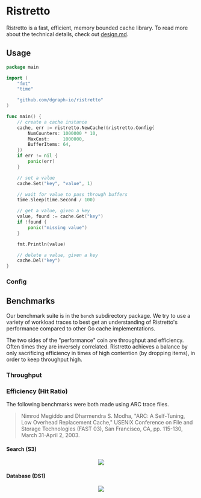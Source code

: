 # Ristretto

Ristretto is a fast, efficient, memory bounded cache library. To read more about
the technical details, check out [design.md](./design.md).

## Usage

```go
package main

import (
	"fmt"
	"time"

	"github.com/dgraph-io/ristretto"
)

func main() {
	// create a cache instance
	cache, err := ristretto.NewCache(&ristretto.Config{
		NumCounters: 1000000 * 10,
		MaxCost:     1000000,
		BufferItems: 64,
	})
	if err != nil {
		panic(err)
	}

	// set a value
	cache.Set("key", "value", 1)

	// wait for value to pass through buffers
	time.Sleep(time.Second / 100)

	// get a value, given a key
	value, found := cache.Get("key")
	if !found {
		panic("missing value")
	}

	fmt.Println(value)

	// delete a value, given a key
	cache.Del("key")
}
```

### Config

## Benchmarks

Our benchmark suite is in the `bench` subdirectory package. We try to use a
variety of workload traces to best get an understanding of Ristretto's
performance compared to other Go cache implementations.

The two sides of the "performance" coin are throughput and efficiency. Often
times they are inversely correlated. Ristretto achieves a balance by only
sacrificing efficiency in times of high contention (by dropping items), in order
to keep throughput high.

### Throughput

### Efficiency (Hit Ratio)

The following benchmarks were both made using ARC trace files.

> Nimrod Megiddo and Dharmendra S. Modha, "ARC: A Self-Tuning, Low Overhead Replacement Cache," USENIX Conference on File and Storage Technologies (FAST 03), San Francisco, CA, pp. 115-130, March 31-April 2, 2003. 

#### Search (S3)

<p align="center">
    <img src="https://i.imgur.com/jljJa8w.png" />
</p>

#### Database (DS1)

<p align="center">
    <img src="https://i.imgur.com/VjKZb0p.png" />
</p>

